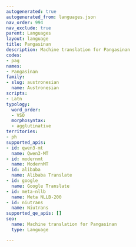 ```yaml
---
autogenerated: true
autogenerated_from: languages.json
nav_order: 994
nav_exclude: true
parent: Languages
layout: language
title: Pangasinan
description: Machine translation for Pangasinan
codes:
- pag
names:
- Pangasinan
family:
- slug: austronesian
  name: Austronesian
scripts:
- Latn
typology:
  word_order:
  - VSO
  morphosyntax:
  - agglutinative
territories:
- ph
supported_apis:
- id: qwen3-mt
  name: Qwen3‑MT
- id: modernmt
  name: ModernMT
- id: alibaba
  name: Alibaba Translate
- id: google
  name: Google Translate
- id: meta-nllb
  name: Meta NLLB-200
- id: niutrans
  name: Niutrans
supported_qe_apis: []
seo:
  name: Machine translation for Pangasinan
  type: Language

---
```


